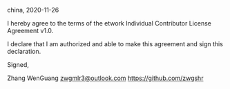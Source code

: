 china, 2020-11-26

I hereby agree to the terms of the etwork Individual Contributor License
Agreement v1.0.

I declare that I am authorized and able to make this agreement and sign this
declaration.

Signed,

Zhang WenGuang zwgmlr3@outlook.com https://github.com/zwgshr
